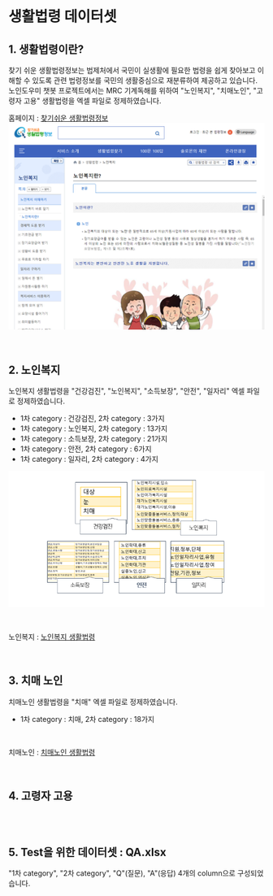 생활법령 데이터셋
=================

## 1. 생활법령이란?
찾기 쉬운 생활법령정보는 법제처에서 국민이 실생활에 필요한 법령을 쉽게 찾아보고 이해할 수 있도록 관련 법령정보를 국민의 생활중심으로 재분류하여 제공하고 있습니다.
노인도우미 챗봇 프로젝트에서는 MRC 기계독해를 위하여 "노인복지", "치매노인", "고령자 고용" 생활법령을 엑셀 파일로 정제하였습니다.
<br>

홈페이지 : [찾기쉬운 생활법령정보](https://www.easylaw.go.kr/CSP/Main.laf)
![img1](https://github.com/KW-SWTG/Chatbot_Dataset/blob/master/img/img1.png)

<br>

## 2. 노인복지
노인복지 생활법령을 "건강검진", "노인복지", "소득보장", "안전", "일자리" 엑셀 파일로 정제하였습니다. 

* 1차 category : 건강검진, 2차 category : 3가지
* 1차 category : 노인복지, 2차 category : 13가지
* 1차 category : 소득보장, 2차 category : 21가지
* 1차 category : 안전, 2차 category : 6가지
* 1차 category : 일자리, 2차 category : 4가지

![img2](https://github.com/KW-SWTG/Chatbot_Dataset/blob/master/img/img2.PNG)

<br>

노인복지 : [노인복지 생활법령](https://www.easylaw.go.kr/CSP/CnpClsMain.laf?popMenu=ov&csmSeq=673&ccfNo=1&cciNo=1&cnpClsNo=1)

<br>


## 3. 치매 노인
치매노인 생활법령을 "치매" 엑셀 파일로 정제하였습니다.

* 1차 category : 치매, 2차 category : 18가지

<br>

치매노인 : [치매노인 생활법령](https://www.easylaw.go.kr/CSP/CnpClsMain.laf?popMenu=ov&csmSeq=854&ccfNo=1&cciNo=1&cnpClsNo=1)

<br>

## 4. 고령자 고용

<br><br>

## 5. Test을 위한 데이터셋 : QA.xlsx
"1차 category", "2차 category", "Q"(질문), "A"(응답) 4개의 column으로 구성되었습니다.
